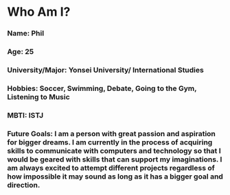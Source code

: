 # Who Am I?
### **Name**: Phil
### **Age**: 25
### **University/Major**: Yonsei University/ International Studies 
### **Hobbies**: Soccer, Swimming, Debate, Going to the Gym, Listening to Music
### **MBTI**: ISTJ
### **Future Goals**: I am a person with great passion and aspiration for bigger dreams. I am currently in the process of acquiring skills to communicate with computers and technology so that I would be geared with skills that can support my imaginations. I am always excited to attempt different projects regardless of how impossible it may sound as long as it has a bigger goal and direction. 
